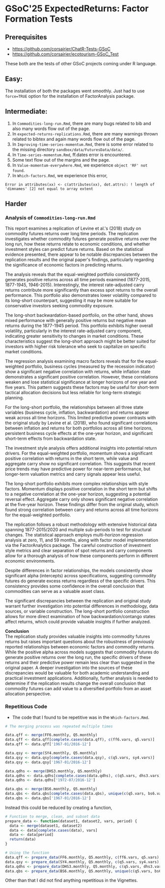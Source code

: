 # GSoC'25 ExpectedReturns: Factor Formation Tests

## Prerequisites
- https://github.com/corsairier/ChatR-Tests-GSoC
- https://github.com/corsairier/ecotourism-GSoC_Test

These both are the tests of other GSoC projects coming under R language.

## Easy:

The installation of both the packages went smoothly. Just had to use 
`force=TRUE` option for the installation of FactorAnalysis package.

## Intermediate:

1. In `Commodities-long-run.Rmd`, there are many bugs related to bib and also many words flow out of the page.
2. In `expected-returns-replications.Rmd`, there are many warnings thrown related to bibtex and again many words flow out of the page.
3. In `Improving-time-series-momentum.Rmd`, there is some error related to the missing directory `sandbox/data/FuturesData/data/`.
4. In `Time-series-momentum.Rmd`, ff.dates error is encountered.
5. Some text flow out of the margins and the page.
6. In `Value-momentum-everywhere.Rmd`, we experience `object 'RF' not found`.
7. In `Which-factors.Rmd`, we experience this error,

`Error in attributes(xx) <- c(attributes(xx), dot.attrs):
! length of 'dimnames' [2] not equal to array extent`

## Harder

### Analysis of `Commodities-long-run.Rmd`

This report examines a replication of Levine et al.'s (2018) study on commodity futures returns over long time periods. The replication investigates whether commodity futures generate positive returns over the long run, how these returns relate to economic conditions, and whether investment styles can predict future returns. Based on the statistical evidence presented, there appear to be notable discrepancies between the replication results and the original paper's findings, particularly regarding the significance of economic factors in predicting returns.


The analysis reveals that the equal-weighted portfolio consistently generates positive returns across all time periods examined (1877-2015, 1877-1945, 1946-2015). Interestingly, the interest rate-adjusted carry returns contribute more significantly than excess spot returns to the overall performance. This portfolio also demonstrates lower volatility compared to its long-short counterpart, suggesting it may be more suitable for conservative investors seeking commodity exposure.


The long-short backwardation-based portfolio, on the other hand, shows mixed performance with generally positive returns but negative mean returns during the 1877-1945 period. This portfolio exhibits higher overall volatility, particularly in the interest rate-adjusted carry component, indicating greater sensitivity to changes in market conditions. These characteristics suggest the long-short approach might be better suited for investors with higher risk tolerance who seek to capitalize on specific market conditions.


The regression analysis examining macro factors reveals that for the equal-weighted portfolio, business cycles (measured by the recession indicator) show a significant negative correlation with returns, while inflation state demonstrates a significant positive correlation. However, these correlations weaken and lose statistical significance at longer horizons of one year and five years. This pattern suggests these factors may be useful for short-term tactical allocation decisions but less reliable for long-term strategic planning. 


For the long-short portfolio, the relationships between all three state variables (business cycle, inflation, backwardation) and returns appear weak across all time horizons. This limited predictive power contrasts with the original study by Levine et al. (2018), who found significant correlations between inflation and returns for both portfolios across all time horizons, persistent business cycle effects at the one-year horizon, and significant short-term effects from backwardation state.


The investment style analysis offers additional insights into potential return drivers. For the equal-weighted portfolio, momentum shows a significant positive correlation with returns in the short term, while value and aggregate carry show no significant correlation. This suggests that recent price trends may have predictive power for near-term performance, but longer-term valuation metrics and carry signals appear less useful.


The long-short portfolio exhibits more complex relationships with style factors. Momentum displays positive correlation in the short term but shifts to a negative correlation at the one-year horizon, suggesting a potential reversal effect. Aggregate carry only shows significant negative correlation at the five-year horizon. These findings differ from the original study, which found strong correlation between carry and returns across all time horizons for the equal-weighted portfolio.


The replication follows a robust methodology with extensive historical data spanning 1877-2015/2020 and multiple sub-periods to test for structural changes. The statistical approach employs multi-horizon regression analysis at zero, 11, and 59 months, along with factor model implementation via the FactorAnalytics package. The careful construction of investment style metrics and clear separation of spot returns and carry components allow for a thorough analysis of how these components perform in different economic environments.


Despite differences in factor relationships, the models consistently show significant alpha (intercepts) across specifications, suggesting commodity futures do generate excess returns regardless of the specific drivers. This consistency provides some confidence in the overall conclusion that commodities can serve as a valuable asset class.    


The significant discrepancies between the replication and original study warrant further investigation into potential differences in methodology, data sources, or variable construction. The long-short portfolio construction allows for more direct examination of how backwardation/contango states affect returns, which could provide valuable insights if further analyzed.  

**Conclusion**  
The replication study provides valuable insights into commodity futures returns but raises important questions about the robustness of previously reported relationships between economic factors and commodity returns. While the positive alpha across models suggests that commodity futures do generate positive returns over the long run, the specific drivers of these returns and their predictive power remain less clear than suggested in the original paper. A deeper investigation into the sources of these discrepancies would be valuable for both academic understanding and practical investment applications. Additionally, further analysis is needed to determine if the replication results change the overall conclusion that commodity futures can add value to a diversified portfolio from an asset allocation perspective.

### Repetitious Code

- The code that I found to be repetitive was in the `Which-factors.Rmd`.

```R
# The merging process was repeated multiple times

data.qff <- merge(FF6.monthly, Q5.monthly)
data.qff <- data.qff[complete.cases(data.qff), c(ff6.vars, q5.vars)]
data.qff <- data.qff['1967-01/2016-12']

data.qsy <- merge(SY4.monthly, Q5.monthly)
data.qsy <- data.qsy[complete.cases(data.qsy), c(q5.vars, sy4.vars)]
data.qsy <- data.qsy['1967-01/2016-12']

data.qdhs <- merge(DHS3.monthly, Q5.monthly)
data.qdhs <- data.qdhs[complete.cases(data.qdhs), c(q5.vars, dhs3.vars)]
data.qdhs <- data.qdhs['1972-07/2016-12']

data.qbs <- merge(BS6.monthly, Q5.monthly)
data.qbs <- data.qbs[complete.cases(data.qbs), unique(c(q5.vars, bs6.vars))]
data.qbs <- data.qbs['1967-01/2016-12']

```
Instead this could be reduced by creating a function,

```R
# Function to merge, clean, and subset data
prepare_data <- function(dataset1, dataset2, vars, period) {
  data <- merge(dataset1, dataset2)
  data <- data[complete.cases(data), vars]
  data <- data[period]
  return(data)
}

# Using the function
data.qff <- prepare_data(FF6.monthly, Q5.monthly, c(ff6.vars, q5.vars), '1967-01/2016-12')
data.qsy <- prepare_data(SY4.monthly, Q5.monthly, c(q5.vars, sy4.vars), '1967-01/2016-12')
data.qdhs <- prepare_data(DHS3.monthly, Q5.monthly, c(q5.vars, dhs3.vars), '1972-07/2016-12')
data.qbs <- prepare_data(BS6.monthly, Q5.monthly, unique(c(q5.vars, bs6.vars)), '1967-01/2016-12')

```

Other than that I did not find anything repetitious in the Vignettes.
